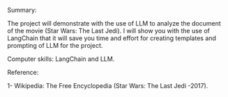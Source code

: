 Summary:

The project will demonstrate with the use of LLM to analyze the document of the movie (Star Wars: The Last Jedi). I will show you with the use of LangChain that it will save you time and effort for creating templates and prompting of LLM for the project.

Computer skills: LangChain and LLM.

Reference:

1-	Wikipedia: The Free Encyclopedia (Star Wars: The Last Jedi -2017).
